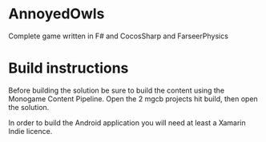 # AnnoyedOwls
Complete game written in F# and CocosSharp and FarseerPhysics

# Build instructions
Before building the solution be sure to build the content using the Monogame Content Pipeline. 
Open the 2 mgcb projects hit build, then open the solution. 

In order to build the Android application you will need at least a Xamarin Indie licence. 